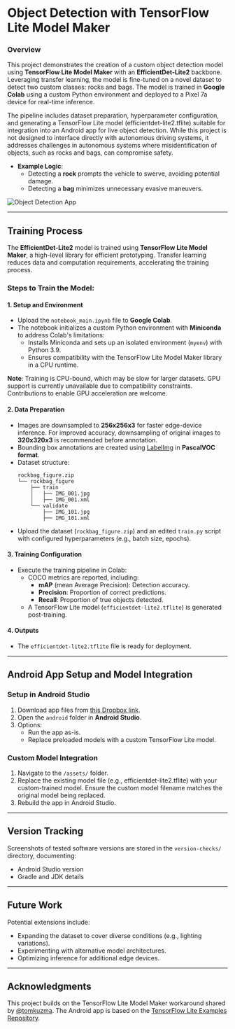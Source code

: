 
# Object Detection with TensorFlow Lite Model Maker

### Overview

This project demonstrates the creation of a custom object detection model using **TensorFlow Lite Model Maker** with an **EfficientDet-Lite2** backbone. Leveraging transfer learning, the model is fine-tuned on a novel dataset to detect two custom classes: rocks and bags. The model is trained in **Google Colab** using a custom Python environment and deployed to a Pixel 7a device for real-time inference.

The pipeline includes dataset preparation, hyperparameter configuration, and generating a TensorFlow Lite model (efficientdet-lite2.tflite) suitable for integration into an Android app for live object detection. While this project is not designed to interface directly with autonomous driving systems, it addresses challenges in autonomous systems where misidentification of objects, such as rocks and bags, can compromise safety.

- **Example Logic**:
  - Detecting a **rock** prompts the vehicle to swerve, avoiding potential damage.
  - Detecting a **bag** minimizes unnecessary evasive maneuvers.

![Object Detection App](media/rockbag-tflite-android.gif)

---

## Training Process

The **EfficientDet-Lite2** model is trained using **TensorFlow Lite Model Maker**, a high-level library for efficient prototyping. Transfer learning reduces data and computation requirements, accelerating the training process.

### Steps to Train the Model:

#### 1. Setup and Environment
- Upload the `notebook_main.ipynb` file to **Google Colab**.
- The notebook initializes a custom Python environment with **Miniconda** to address Colab's limitations:
  - Installs Miniconda and sets up an isolated environment (`myenv`) with Python 3.9.
  - Ensures compatibility with the TensorFlow Lite Model Maker library in a CPU runtime.
  
**Note**: Training is CPU-bound, which may be slow for larger datasets. GPU support is currently unavailable due to compatibility constraints. Contributions to enable GPU acceleration are welcome.

#### 2. Data Preparation
- Images are downsampled to **256x256x3** for faster edge-device inference. For improved accuracy, downsampling of original images to **320x320x3** is recommended before annotation.
- Bounding box annotations are created using [LabelImg](https://github.com/heartexlabs/labelImg) in **PascalVOC format**.
- Dataset structure:
  ```
  rockbag_figure.zip
  └── rockbag_figure
      ├── train
      │   ├── IMG_001.jpg
      │   ├── IMG_001.xml
      └── validate
          ├── IMG_101.jpg
          ├── IMG_101.xml
  ```
- Upload the dataset (`rockbag_figure.zip`) and an edited `train.py` script with configured hyperparameters (e.g., batch size, epochs).

#### 3. Training Configuration
- Execute the training pipeline in Colab:
  - COCO metrics are reported, including:
    - **mAP** (mean Average Precision): Detection accuracy.
    - **Precision**: Proportion of correct predictions.
    - **Recall**: Proportion of true objects detected.
  - A TensorFlow Lite model (`efficientdet-lite2.tflite`) is generated post-training.

#### 4. Outputs
- The `efficientdet-lite2.tflite` file is ready for deployment.

---

## Android App Setup and Model Integration

### Setup in Android Studio
1. Download app files from [this Dropbox link](https://www.dropbox.com/scl/fi/dfqe9bbnwysucstnby31k/tflite-example-app.zip?rlkey=briqeuq2i99zk058nv32hpofq&st=5xv6wsex&dl=0).
2. Open the `android` folder in **Android Studio**.
3. Options:
   - Run the app as-is.
   - Replace preloaded models with a custom TensorFlow Lite model.

### Custom Model Integration
1. Navigate to the `/assets/` folder.
2. Replace the existing model file (e.g., efficientdet-lite2.tflite) with your custom-trained model. Ensure the custom model filename matches the original model being replaced.
3. Rebuild the app in Android Studio.

---

## Version Tracking

Screenshots of tested software versions are stored in the `version-checks/` directory, documenting:
- Android Studio version
- Gradle and JDK details

---

## Future Work

Potential extensions include:
- Expanding the dataset to cover diverse conditions (e.g., lighting variations).
- Experimenting with alternative model architectures.
- Optimizing inference for additional edge devices.

---

## Acknowledgments

This project builds on the TensorFlow Lite Model Maker workaround shared by [@tomkuzma](https://github.com/tensorflow/tensorflow/issues/60431#issuecomment-1574781146). The Android app is based on the [TensorFlow Lite Examples Repository](https://github.com/tensorflow/examples).
